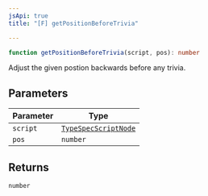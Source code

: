 ```yaml
---
jsApi: true
title: "[F] getPositionBeforeTrivia"

---
```

```ts
function getPositionBeforeTrivia(script, pos): number
```

Adjust the given postion backwards before any trivia.

## Parameters

| Parameter | Type |
| ------ | ------ |
| `script` | [`TypeSpecScriptNode`](../interfaces/TypeSpecScriptNode.md) |
| `pos` | `number` |

## Returns

`number`
